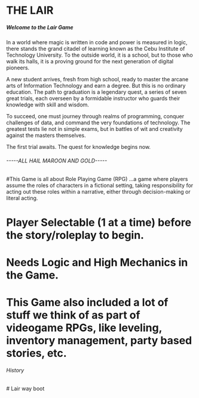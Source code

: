 <h1>THE LAIR</h1>
<h5>Welcome to the Lair Game</h5>

In a world where magic is written in code and power is measured in logic, there stands the grand citadel of learning known as the Cebu Institute of Technology University. To the outside world, it is a school, but to those who walk its halls, it is a proving ground for the next generation of digital pioneers.

A new student arrives, fresh from high school, ready to master the arcane arts of Information Technology and earn a degree. But this is no ordinary education. The path to graduation is a legendary quest, a series of seven great trials, each overseen by a formidable instructor who guards their knowledge with skill and wisdom.

To succeed, one must journey through realms of programming, conquer challenges of data, and command the very foundations of technology. The greatest tests lie not in simple exams, but in battles of wit and creativity against the masters themselves.

The first trial awaits. The quest for knowledge begins now.

<h6> -----ALL HAIL MAROON AND GOLD-----</h6>

#This Game is all about Role Playing Game (RPG)
...a game where players assume the roles of characters in a fictional setting, taking responsibility for acting out these roles within a narrative, either through decision-making or literal acting.

# Player Selectable (1 at a time) before the story/roleplay to begin.
# Needs Logic and High Mechanics in the Game.
# This Game also included a lot of stuff we think of as part of videogame RPGs, like leveling, inventory management, party based stories, etc.

<h6>History</h6>
# Lair way boot
